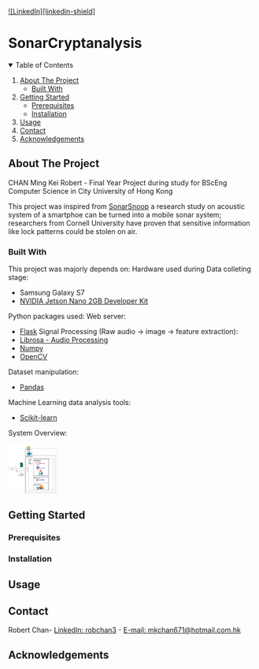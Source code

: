 <!-- PROJECT SHIELDS -->
[![LinkedIn][linkedin-shield]][linkedin-url]
# SonarCryptanalysis

<!-- TABLE OF CONTENTS -->
<details open="open">
  <summary>Table of Contents</summary>
  <ol>
    <li>
      <a href="#about-the-project">About The Project</a>
      <ul>
        <li><a href="#built-with">Built With</a></li>
      </ul>
    </li>
    <li>
      <a href="#getting-started">Getting Started</a>
      <ul>
        <li><a href="#prerequisites">Prerequisites</a></li>
        <li><a href="#installation">Installation</a></li>
      </ul>
    </li>
    <li><a href="#usage">Usage</a></li>
    <li><a href="#contact">Contact</a></li>
    <li><a href="#acknowledgements">Acknowledgements</a></li>
  </ol>
</details>


<!-- ABOUT THE PROJECT -->
## About The Project
CHAN Ming Kei Robert - Final Year Project during study for BScEng Computer Science in City University of Hong Kong

This project was inspired from [SonarSnoop](https://arxiv.org/abs/1808.10250) a research study on acoustic system of a smartphoe can be turned into a mobile sonar system; researchers from Cornell University have proven that sensitive information like lock patterns could be stolen on air.


### Built With

This project was majorly depends on:
Hardware used during Data colleting stage:
* Samsung Galaxy S7
* [NVIDIA Jetson Nano 2GB Developer Kit](https://developer.nvidia.com/embedded/jetson-nano-2gb-developer-kit)

Python packages used:
Web server:
* [Flask](https://flask.palletsprojects.com/en/2.0.x/)
Signal Processing (Raw audio -> image -> feature extraction):
* [Librosa - Audio Processing](https://librosa.org/)
* [Numpy](https://numpy.org)
* [OpenCV](https://opencv.org/)

Dataset manipulation:
* [Pandas](https://pandas.pydata.org/)

Machine Learning data analysis tools:
* [Scikit-learn](https://scikit-learn.org/stable/)

System Overview:
<p>
<img src="https://github.com/mkchan671/SonarCryptanalysis/blob/main/system-overview.png" width="100" height="100">

<!-- GETTING STARTED -->
## Getting Started


### Prerequisites


### Installation


<!-- USAGE EXAMPLES -->
## Usage


<!-- CONTACT -->
## Contact
Robert Chan- [LinkedIn: robchan3](https://www.linkedin.com/in/robchan3/) - [E-mail: mkchan671@hotmail.com.hk](mailto:mkchan671@hotmail.com.hk)
<!-- ACKNOWLEDGEMENTS -->
## Acknowledgements
<!-- MARKDOWN LINKS & IMAGES -->
[linkedin-url]:https://www.linkedin.com/in/robchan3/
